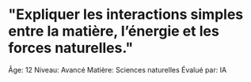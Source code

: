 # "Expliquer les interactions simples entre la matière, l’énergie et les forces naturelles."

Âge: 12
Niveau: Avancé
Matière: Sciences naturelles
Évalué par: IA